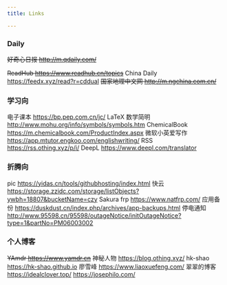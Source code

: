 ```yaml
---
title: Links

---
```


### Daily

~~好奇心日报 http://m.qdaily.com/~~

~~ReadHub https://www.readhub.cn/topics~~
China Daily https://feedx.xyz/read?r=cddual
~~国家地理中文网 http://m.ngchina.com.cn/~~

### 学习向

电子课本 https://bp.pep.com.cn/jc/
LaTeX 数学简明 http://www.mohu.org/info/symbols/symbols.htm
ChemicalBook https://m.chemicalbook.com/ProductIndex.aspx
微软小英爱写作 https://app.mtutor.engkoo.com/englishwriting/
RSS https://rss.othing.xyz/p/i/
DeepL https://www.deepl.com/translator

### 折腾向

pic https://yidas.cn/tools/githubhosting/index.html
快云 https://storage.zzidc.com/storage/listObjects?ywbh=18807&bucketName=czy
Sakura frp https://www.natfrp.com/
应用备份 https://duskdust.cn/index.php/archives/app-backups.html
停电通知 http://www.95598.cn/95598/outageNotice/initOutageNotice?type=1&partNo=PM06003002

### 个人博客

~~YAmdr https://www.yamdr.cn~~
神秘人物 https://blog.othing.xyz/
hk-shao https://hk-shao.github.io
廖雪峰 https://www.liaoxuefeng.com/
翠翠的博客 https://idealclover.top/
https://josephilo.com/
